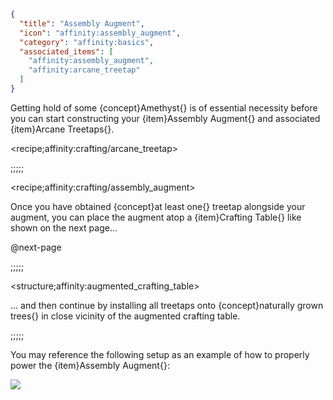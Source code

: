 ```json
{
  "title": "Assembly Augment",
  "icon": "affinity:assembly_augment",
  "category": "affinity:basics",
  "associated_items": [
    "affinity:assembly_augment",
    "affinity:arcane_treetap"
  ]
}
```

Getting hold of some {concept}Amethyst{} is of essential necessity before you can start constructing your {item}Assembly 
Augment{} and associated {item}Arcane Treetaps{}.

<recipe;affinity:crafting/arcane_treetap>

;;;;;

<recipe;affinity:crafting/assembly_augment>

Once you have obtained {concept}at least one{} treetap alongside your augment, you can place the augment atop a 
{item}Crafting Table{} like shown on the next page...


@next-page

;;;;;

<structure;affinity:augmented_crafting_table>

... and then continue by installing all treetaps onto {concept}naturally grown trees{} in close vicinity of the augmented
crafting table.

;;;;;

You may reference the following setup as an example of how to properly
power the {item}Assembly Augment{}:

![](affinity:textures/gui/wispen_testament/assembly_augment_setup.png,fit)
